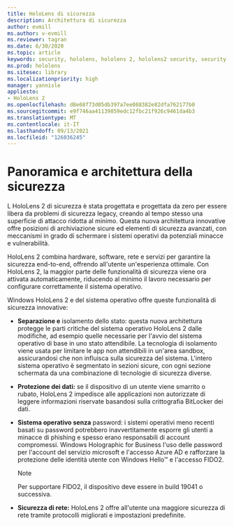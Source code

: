```yaml
---
title: HoloLens di sicurezza
description: Architettura di sicurezza
author: evmill
ms.author: v-evmill
ms.reviewer: tagran
ms.date: 6/30/2020
ms.topic: article
keywords: security, hololens, hololens 2, hololens2 security, security overview, security architecture, architecture, hololens 2 architecture
ms.prod: hololens
ms.sitesec: library
ms.localizationpriority: high
manager: yannisle
appliesto:
- HoloLens 2
ms.openlocfilehash: d8e68f73d05db397a7ee088382e82dfa762177b0
ms.sourcegitcommit: e9f746aa41139859edc12fbc21f926c9461da4b3
ms.translationtype: MT
ms.contentlocale: it-IT
ms.lasthandoff: 09/13/2021
ms.locfileid: "126036245"
---
```

# <a name="security-overview-and-architecture"></a>Panoramica e architettura della sicurezza

L HoloLens 2 di sicurezza è stata progettata e progettata da zero per essere libera da problemi di sicurezza legacy, creando al tempo stesso una superficie di attacco ridotta al minimo. Questa nuova architettura innovative offre posizioni di archiviazione sicure ed elementi di sicurezza avanzati, con meccanismi in grado di schermare i sistemi operativi da potenziali minacce e vulnerabilità.

HoloLens 2 combina hardware, software, rete e servizi per garantire la sicurezza end-to-end, offrendo all'utente un'esperienza ottimale. Con HoloLens 2, la maggior parte delle funzionalità di sicurezza viene ora attivata automaticamente, riducendo al minimo il lavoro necessario per configurare correttamente il sistema operativo.

Windows HoloLens 2 e del sistema operativo offre queste funzionalità di sicurezza innovative:

  * **Separazione e** isolamento dello stato: questa nuova architettura protegge le parti critiche del sistema operativo HoloLens 2 dalle modifiche, ad esempio quelle necessarie per l'avvio del sistema operativo di base in uno stato attendibile. La tecnologia di isolamento viene usata per limitare le app non attendibili in un'area sandbox, assicurandosi che non influisca sulla sicurezza del sistema. L'intero sistema operativo è segmentato in sezioni sicure, con ogni sezione schermata da una combinazione di tecnologie di sicurezza diverse.
  
  * **Protezione dei dati:** se il dispositivo di un utente viene smarrito o rubato, HoloLens 2 impedisce alle applicazioni non autorizzate di leggere informazioni riservate basandosi sulla crittografia BitLocker dei dati. 
  
  * **Sistema operativo senza** password: i sistemi operativi meno recenti basati su password potrebbero inavvertitamente esporre gli utenti a minacce di phishing e spesso erano responsabili di account compromessi. Windows Holographic for Business l'uso delle password per l'account del servizio microsoft e l'accesso Azure AD e rafforzare la protezione delle identità utente con Windows Hello™ e l'accesso FIDO2. 
  
    > [!NOTE]
    > Per supportare FIDO2, il dispositivo deve essere in build 19041 o successiva. 

  * **Sicurezza di rete:** HoloLens 2 offre all'utente una maggiore sicurezza di rete tramite protocolli migliorati e impostazioni predefinite.
